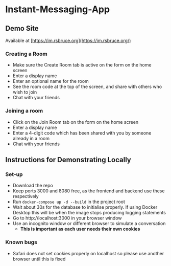 # Instant-Messaging-App

## Demo Site

Available at [https://im.rsbruce.org](https://im.rsbruce.org/)

### Creating a Room
- Make sure the Create Room tab is active on the form on the home screen
- Enter a display name
- Enter an optional name for the room
- See the room code at the top of the screen, and share with others who wish to join
- Chat with your friends
### Joining a room
- Click on the Join Room tab on the form on the home screen
- Enter a display name
- Enter a 4-digit code which has been shared with you by someone already in a room
- Chat with your friends
  
## Instructions for Demonstrating Locally
### Set-up
- Download the repo
- Keep ports 3000 and 8080 free, as the frontend and backend use these respectively
- Run `docker-compose up -d --build` in the project root
- Wait about 30s for the database to initialise properly. If using Docker Desktop this will be when the image stops producing logging statements
- Go to http://localhost:3000 in your browser window
- Use an incognito window or different browser to simulate a conversation
    - **This is important as each user needs their own cookies**
### Known bugs
- Safari does not set cookies properly on localhost so please use another browser until this is fixed
